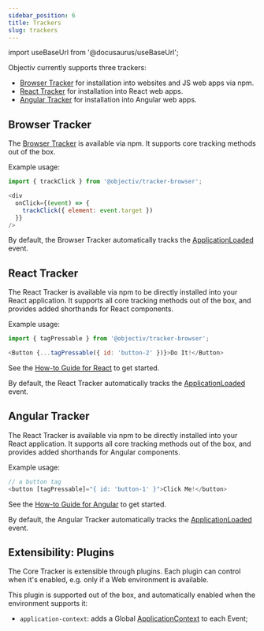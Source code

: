 ```yaml
---
sidebar_position: 6
title: Trackers
slug: trackers
---
```


import useBaseUrl from '@docusaurus/useBaseUrl';

Objectiv currently supports three trackers:
* [Browser Tracker](#browser-tracker) for installation into websites and JS web apps via npm.
* [React Tracker](#react-tracker) for installation into React web apps.
* [Angular Tracker](#angular-tracker) for installation into Angular web apps.

## Browser Tracker
The [Browser Tracker](/tracking/api-reference/general/BrowserTracker.md) is available via npm. It supports 
core tracking methods out of the box.

Example usage:
```js
import { trackClick } from '@objectiv/tracker-browser';
```
```js
<div
  onClick={(event) => {
    trackClick({ element: event.target })
  }}
/>
```

By default, the Browser Tracker automatically tracks the 
[ApplicationLoaded](/tracking/api-reference/eventTrackers/trackApplicationLoaded.md) event.

## React Tracker
The React Tracker is available via npm to be directly installed into your React application. It supports all 
core tracking methods out of the box, and provides added shorthands for React components.

Example usage:
```js
import { tagPressable } from '@objectiv/tracker-browser';
```
```js
<Button {...tagPressable({ id: 'button-2' })}>Do It!</Button>
```

See the [How-to Guide for React](/tracking/how-to-guides/react/getting-started.md) to get started.

By default, the React Tracker automatically tracks the 
[ApplicationLoaded](/tracking/api-reference/eventTrackers/trackApplicationLoaded.md) event.

## Angular Tracker
The React Tracker is available via npm to be directly installed into your React application. It supports all 
core tracking methods out of the box, and provides added shorthands for Angular components.

Example usage:
```js
// a button tag 
<button [tagPressable]="{ id: 'button-1' }">Click Me!</button>
```

See the [How-to Guide for Angular](/tracking/how-to-guides/angular/getting-started.md) to get started.

By default, the Angular Tracker automatically tracks the 
[ApplicationLoaded](/tracking/api-reference/eventTrackers/trackApplicationLoaded.md) event.

## Extensibility: Plugins
The Core Tracker is extensible through plugins. Each plugin can control when it's enabled, e.g. only if a Web
environment is available.

This plugin is supported out of the box, and automatically enabled when the environment supports it:
* `application-context`: adds a Global [ApplicationContext](/taxonomy/reference/global-contexts/ApplicationContext.md) 
  to each Event;